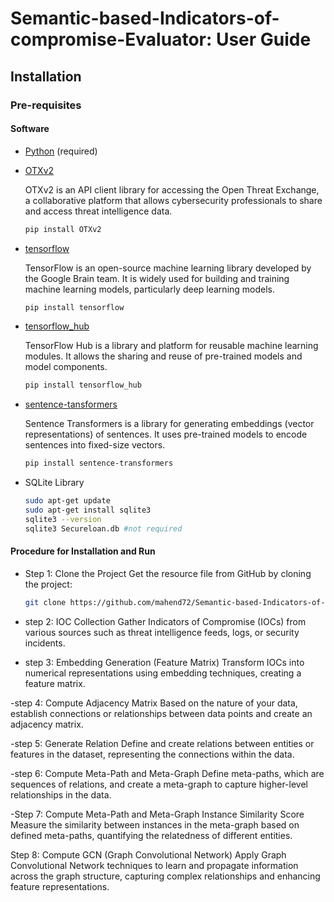 # Semantic-based-Indicators-of-compromise-Evaluator: User Guide

## Installation

### Pre-requisites

#### Software

- [Python](https://www.python.org/downloads/) (required)

- [OTXv2](https://pypi.org/project/OTXv2/)

  OTXv2 is an API client library for accessing the Open Threat Exchange, a collaborative platform that allows cybersecurity professionals to share and access threat intelligence data.
  ```bash
  pip install OTXv2

- [tensorflow](https://github.com/tensorflow/tensorflow)

  TensorFlow is an open-source machine learning library developed by the Google Brain team. It is widely used for building and training machine learning models, particularly deep learning models.  
  ```bash 
  pip install tensorflow


- [tensorflow_hub](https://github.com/tensorflow/hub)

  TensorFlow Hub is a library and platform for reusable machine learning modules. It allows the sharing and reuse of pre-trained models and model components.
  ```bash
  pip install tensorflow_hub

- [sentence-tansformers](https://github.com/UKPLab/sentence-transformers/tree/master/sentence_transformers)

  Sentence Transformers is a library for generating embeddings (vector representations) of sentences. It uses pre-trained models to encode sentences into fixed-size vectors.
  ```bash
  pip install sentence-transformers

- SQLite Library
  ```bash
  sudo apt-get update
  sudo apt-get install sqlite3
  sqlite3 --version
  sqlite3 Secureloan.db #not required

#### Procedure for Installation and Run
- Step 1: Clone the Project
Get the resource file from GitHub by cloning the project:

  ```bash
  git clone https://github.com/mahend72/Semantic-based-Indicators-of-compromise-Evaluator.git

- step 2: IOC Collection
Gather Indicators of Compromise (IOCs) from various sources such as threat intelligence feeds, logs, or security incidents.

- step 3: Embedding Generation (Feature Matrix)
Transform IOCs into numerical representations using embedding techniques, creating a feature matrix.

-step 4: Compute Adjacency Matrix
Based on the nature of your data, establish connections or relationships between data points and create an adjacency matrix.

-step 5: Generate Relation
Define and create relations between entities or features in the dataset, representing the connections within the data.

-step 6: Compute Meta-Path and Meta-Graph
Define meta-paths, which are sequences of relations, and create a meta-graph to capture higher-level relationships in the data.

-Step 7: Compute Meta-Path and Meta-Graph Instance Similarity Score
Measure the similarity between instances in the meta-graph based on defined meta-paths, quantifying the relatedness of different entities.

Step 8: Compute GCN (Graph Convolutional Network)
Apply Graph Convolutional Network techniques to learn and propagate information across the graph structure, capturing complex relationships and enhancing feature representations.



